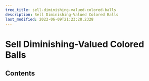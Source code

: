 ```yaml
---
tree_title: sell-diminishing-valued-colored-balls
description: Sell Diminishing-Valued Colored Balls
last_modified: 2022-06-09T21:23:28.2328
---
```


# Sell Diminishing-Valued Colored Balls

## Contents
